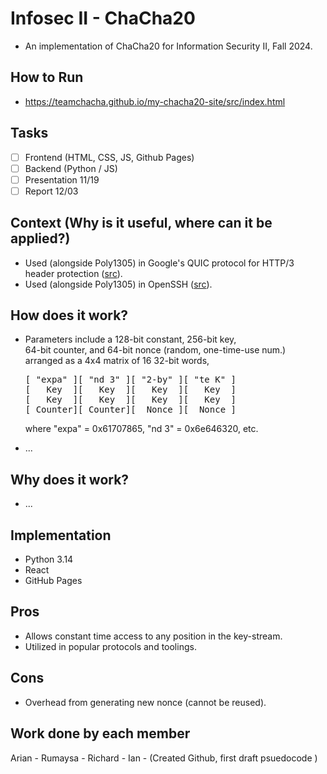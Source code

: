 # Infosec II - ChaCha20
- An implementation of ChaCha20 for Information Security II, Fall 2024.

## How to Run
- https://teamchacha.github.io/my-chacha20-site/src/index.html

## Tasks
- [ ] Frontend (HTML, CSS, JS, Github Pages)
- [ ] Backend (Python / JS)
- [ ] Presentation 11/19
- [ ] Report 12/03

## Context (Why is it useful, where can it be applied?)
- Used (alongside Poly1305) in Google's QUIC protocol for HTTP/3 <br/>
  header protection ([src](https://datatracker.ietf.org/doc/html/rfc9001#section-5.4.4)).
- Used (alongside Poly1305) in OpenSSH 
  ([src](https://github.com/openssh/openssh-portable/blob/master/PROTOCOL.chacha20poly1305)).

## How does it work?
- Parameters include a 128-bit constant, 256-bit key, <br/>
  64-bit counter, and 64-bit nonce (random, one-time-use num.) <br/>
  arranged as a 4x4 matrix of 16 32-bit words,
  <pre>
  [ "expa" ][ "nd 3" ][ "2-by" ][ "te K" ]
  [   Key  ][   Key  ][   Key  ][   Key  ]
  [   Key  ][   Key  ][   Key  ][   Key  ]
  [ Counter][ Counter][  Nonce ][  Nonce ]
  </pre>
  where "expa" = 0x61707865, "nd 3" = 0x6e646320, etc.

- ...


## Why does it work?
- ...

## Implementation
- Python 3.14
- React
- GitHub Pages

## Pros
- Allows constant time access to any position in the key-stream.
- Utilized in popular protocols and toolings.

## Cons
- Overhead from generating new nonce (cannot be reused).

## Work done by each member
Arian - 
Rumaysa - 
Richard - 
Ian - (Created Github, first draft psuedocode )

